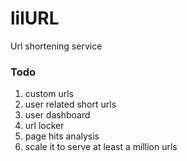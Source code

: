 # lilURL
Url shortening service

### Todo

1. custom urls
2. user related short urls
3. user dashboard
4. url locker
5. page hits analysis
6. scale it to serve at least a million urls
